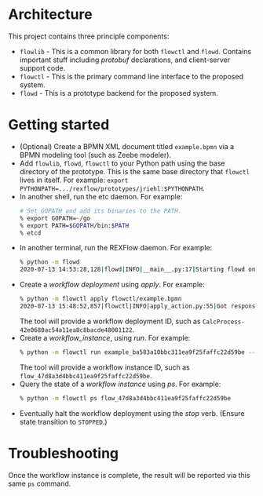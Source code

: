 Architecture
============

This project contains three principle components:

* `flowlib` - This is a common library for both `flowctl` and `flowd`.  Contains
  important stuff including *protobuf* declarations, and client-server support
  code.
* `flowctl` - This is the primary command line interface to the proposed system.
* `flowd` - This is a prototype backend for the proposed system.

Getting started
===============

* (Optional) Create a BPMN XML document titled `example.bpmn` via a BPMN
  modeling tool (such as Zeebe modeler).
* Add `flowlib`, `flowd`, `flowctl` to your Python path using the base directory
  of the prototype.  This is the same base directory that `flowctl` lives in
  itself.  For example:
  `export PYTHONPATH=.../rexflow/prototypes/jriehl:$PYTHONPATH`.
* In another shell, run the etc daemon.  For example:
  ```zsh
  # Set GOPATH and add its binaries to the PATH.
  % export GOPATH=~/go
  % export PATH=$GOPATH/bin:$PATH
  % etcd
  ```
* In another terminal, run the REXFlow daemon.  For example:
  ```zsh
  % python -m flowd
  2020-07-13 14:53:28,128|flowd|INFO|__main__.py:17|Starting flowd on port 9001...
  ```
* Create a *workflow deployment* using *apply*.  For example:
  ```zsh
  % python -m flowctl apply flowctl/example.bpmn
  2020-07-13 15:48:52,857|flowctl|INFO|apply_action.py:55|Got response: 0, "Ok", {"CalcProcess": "CalcProcess-42e0680ac54a11ea8c8bacde48001122"}
  ```
  The tool will provide a workflow deployment ID, such as
  `CalcProcess-42e0680ac54a11ea8c8bacde48001122`.
* Create a *workflow_instance*, using *run*.  For example:
  ```zsh
  % python -m flowctl run example_ba583a10bbc311ea9f25faffc22d59be --args 42
  ```
  The tool will provide a workflow instance ID, such as
  `flow_47d8a3d4bbc411ea9f25faffc22d59be`.
* Query the state of a *workflow instance* using *ps*.  For example:
  ```zsh
  % python -m flowctl ps flow_47d8a3d4bbc411ea9f25faffc22d59be
  ```
* Eventually halt the workflow deployment using the *stop* verb.
  (Ensure state transition to `STOPPED`.)



Troubleshooting
===============


Once the workflow instance is complete, the result will be reported via this
same `ps` command.

